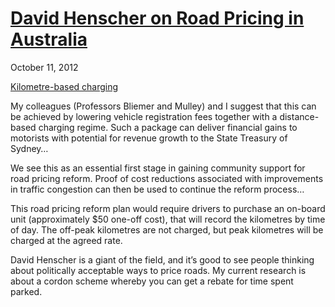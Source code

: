 # [David Henscher on Road Pricing in Australia](/2012/10/11/david-henscher-on-road-pricing-in-australia/ "David Henscher on Road Pricing in Australia")

October 11, 2012

[Kilometre-based charging](http://theconversation.edu.au/to-reduce-congestion-imagine-the-government-charged-by-the-kilometre-10035)

My colleagues (Professors Bliemer and Mulley) and I suggest that this can be achieved by lowering vehicle registration fees together with a distance-based charging regime. Such a package can deliver financial gains to motorists with potential for revenue growth to the State Treasury of Sydney…

We see this as an essential first stage in gaining community support for road pricing reform. Proof of cost reductions associated with improvements in traffic congestion can then be used to continue the reform process…

This road pricing reform plan would require drivers to purchase an on-board unit (approximately $50 one-off cost), that will record the kilometres by time of day. The off-peak kilometres are not charged, but peak kilometres will be charged at the agreed rate.

David Henscher is a giant of the field, and it’s good to see people thinking about politically acceptable ways to price roads. My current research is about a cordon scheme whereby you can get a rebate for time spent parked.
